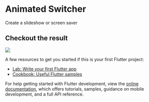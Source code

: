 # Animated Switcher

Create a slideshow or screen saver

## Checkout the result

![](https://github.com/JAtoms/FlutterAnimations/blob/0fd877b11569dc146c992df7265536bb401c43b7/assets/20230103_153316.gif)

A few resources to get you started if this is your first Flutter project:

- [Lab: Write your first Flutter app](https://docs.flutter.dev/get-started/codelab)
- [Cookbook: Useful Flutter samples](https://docs.flutter.dev/cookbook)

For help getting started with Flutter development, view the
[online documentation](https://docs.flutter.dev/), which offers tutorials,
samples, guidance on mobile development, and a full API reference.
